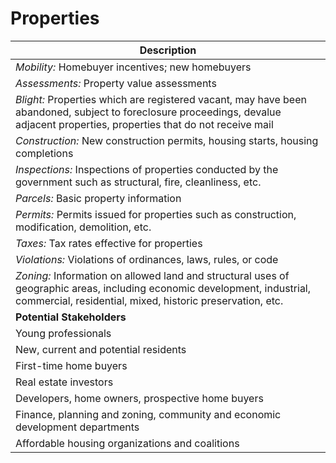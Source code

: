 # Properties

| Description |
| --- |
| *Mobility:* Homebuyer incentives; new homebuyers
| *Assessments:* Property value assessments
| *Blight:*	Properties which are registered vacant, may have been abandoned, subject to foreclosure proceedings, devalue adjacent properties, properties that do not receive mail
| *Construction:*	New construction permits, housing starts, housing completions
| *Inspections:*	Inspections of properties conducted by the government such as structural, fire, cleanliness, etc.
| *Parcels:*	Basic property information
| *Permits:*	Permits issued for properties such as construction, modification, demolition, etc.
| *Taxes:*	Tax rates effective for properties
| *Violations:*	Violations of ordinances, laws, rules, or code
| *Zoning:*	Information on allowed land and structural uses of geographic areas, including economic development, industrial, commercial, residential, mixed, historic preservation, etc. |
| **Potential Stakeholders**
| Young professionals
| New, current and potential residents
| First-time home buyers
| Real estate investors
| Developers, home owners, prospective home buyers
| Finance, planning and zoning, community and economic development departments
| Affordable housing organizations and coalitions
